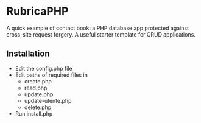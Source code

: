 # RubricaPHP
A quick example of contact book: a PHP database app protected against cross-site request forgery. A useful starter template for CRUD applications.
## Installation
* Edit the config.php file
* Edit paths of required files in
  * create.php
  * read.php
  * update.php
  * update-utente.php
  * delete.php
* Run install.php
